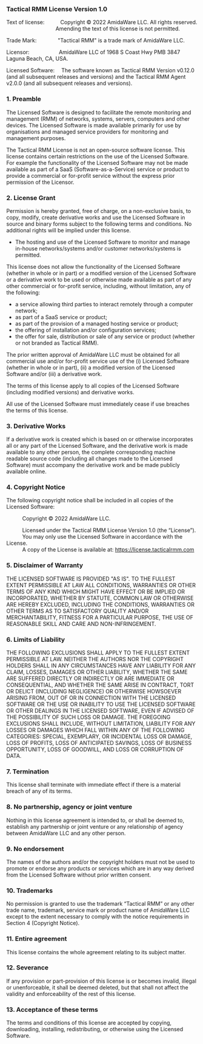 ### Tactical RMM License Version 1.0

Text of license:&emsp;&emsp;&emsp;Copyright © 2022 AmidaWare LLC.  All rights reserved.<br>
&emsp;&emsp;&emsp;&emsp;&emsp;&emsp;&emsp;&emsp;&emsp;&nbsp;Amending the text of this license is not permitted.

Trade Mark:&emsp;&emsp;&emsp;&emsp;"Tactical RMM" is a trade mark of AmidaWare LLC.

Licensor:&emsp;&emsp;&emsp;&emsp;&emsp;&nbsp;&nbsp;AmidaWare LLC of 1968 S Coast Hwy PMB 3847 Laguna Beach, CA, USA.

Licensed Software:&emsp;&nbsp;The software known as Tactical RMM Version v0.12.0 (and all subsequent releases and versions) and the Tactical RMM Agent v2.0.0 (and all subsequent releases and versions).

### 1. Preamble
The Licensed Software is designed to facilitate the remote monitoring and management (RMM) of networks, systems, servers, computers and other devices.  The Licensed Software is made available primarily for use by organisations and managed service providers for monitoring and management purposes.

The Tactical RMM License is not an open-source software license.  This license contains certain restrictions on the use of the Licensed Software.  For example the functionality of the Licensed Software may not be made available as part of a SaaS (Software-as-a-Service) service or product to provide a commercial or for-profit service without the express prior permission of the Licensor.

### 2. License Grant
Permission is hereby granted, free of charge, on a non-exclusive basis, to copy, modify, create derivative works and use the Licensed Software in source and binary forms subject to the following terms and conditions.  No additional rights will be implied under this license.

* The hosting and use of the Licensed Software to monitor and manage in-house networks/systems and/or customer networks/systems is permitted.

This license does not allow the functionality of the Licensed Software (whether in whole or in part) or a modified version of the Licensed Software or a derivative work to be used or otherwise made available as part of any other commercial or for-profit service, including, without limitation, any of the following:
* a service allowing third parties to interact remotely through a computer network;
* as part of a SaaS service or product;
* as part of the provision of a managed hosting service or product;
* the offering of installation and/or configuration services;
* the offer for sale, distribution or sale of any service or product (whether or not branded as Tactical RMM).

The prior written approval of AmidaWare LLC must be obtained for all commercial use and/or for-profit service use of the (i) Licensed Software (whether in whole or in part), (ii) a modified version of the Licensed Software and/or (iii) a derivative work.

The terms of this license apply to all copies of the Licensed Software (including modified versions) and derivative works.

All use of the Licensed Software must immediately cease if use breaches the terms of this license.

### 3. Derivative Works
If a derivative work is created which is based on or otherwise incorporates all or any part of the Licensed Software, and the derivative work is made available to any other person, the complete corresponding machine readable source code (including all changes made to the Licensed Software) must accompany the derivative work and be made publicly available online.

### 4. Copyright Notice
The following copyright notice shall be included in all copies of the Licensed Software:

&emsp;&emsp;&emsp;Copyright © 2022 AmidaWare LLC.

&emsp;&emsp;&emsp;Licensed under the Tactical RMM License Version 1.0 (the “License”).<br>
&emsp;&emsp;&emsp;You may only use the Licensed Software in accordance with the License.<br>
&emsp;&emsp;&emsp;A copy of the License is available at: https://license.tacticalrmm.com

### 5. Disclaimer of Warranty
THE LICENSED SOFTWARE IS PROVIDED "AS IS".  TO THE FULLEST EXTENT PERMISSIBLE AT LAW ALL CONDITIONS, WARRANTIES OR OTHER TERMS OF ANY KIND WHICH MIGHT HAVE EFFECT OR BE IMPLIED OR INCORPORATED, WHETHER BY STATUTE, COMMON LAW OR OTHERWISE ARE HEREBY EXCLUDED, INCLUDING THE CONDITIONS, WARRANTIES OR OTHER TERMS AS TO SATISFACTORY QUALITY AND/OR MERCHANTABILITY, FITNESS FOR A PARTICULAR PURPOSE, THE USE OF REASONABLE SKILL AND CARE AND NON-INFRINGEMENT.

### 6. Limits of Liability
THE FOLLOWING EXCLUSIONS SHALL APPLY TO THE FULLEST EXTENT PERMISSIBLE AT LAW.  NEITHER THE AUTHORS NOR THE COPYRIGHT HOLDERS SHALL IN ANY CIRCUMSTANCES HAVE ANY LIABILITY FOR ANY CLAIM, LOSSES, DAMAGES OR OTHER LIABILITY, WHETHER THE SAME ARE SUFFERED DIRECTLY OR INDIRECTLY OR ARE IMMEDIATE OR CONSEQUENTIAL, AND WHETHER THE SAME ARISE IN CONTRACT, TORT OR DELICT (INCLUDING NEGLIGENCE) OR OTHERWISE HOWSOEVER ARISING FROM, OUT OF OR IN CONNECTION WITH THE LICENSED SOFTWARE OR THE USE OR INABILITY TO USE THE LICENSED SOFTWARE OR OTHER DEALINGS IN THE LICENSED SOFTWARE, EVEN IF ADVISED OF THE POSSIBILITY OF SUCH LOSS OR DAMAGE.  THE FOREGOING EXCLUSIONS SHALL INCLUDE, WITHOUT LIMITATION, LIABILITY FOR ANY LOSSES OR DAMAGES WHICH FALL WITHIN ANY OF THE FOLLOWING CATEGORIES: SPECIAL, EXEMPLARY, OR INCIDENTAL LOSS OR DAMAGE, LOSS OF PROFITS, LOSS OF ANTICIPATED SAVINGS, LOSS OF BUSINESS OPPORTUNITY, LOSS OF GOODWILL, AND LOSS OR CORRUPTION OF DATA.

### 7. Termination
This license shall terminate with immediate effect if there is a material breach of any of its terms.

### 8. No partnership, agency or joint venture
Nothing in this license agreement is intended to, or shall be deemed to, establish any partnership or joint venture or any relationship of agency between AmidaWare LLC and any other person.

### 9. No endorsement
The names of the authors and/or the copyright holders must not be used to promote or endorse any products or services which are in any way derived from the Licensed Software without prior written consent.

### 10. Trademarks
No permission is granted to use the trademark “Tactical RMM” or any other trade name, trademark, service mark or product name of AmidaWare LLC except to the extent necessary to comply with the notice requirements in Section 4 (Copyright Notice).

### 11. Entire agreement
This license contains the whole agreement relating to its subject matter.

### 12. Severance
If any provision or part-provision of this license is or becomes invalid, illegal or unenforceable, it shall be deemed deleted, but that shall not affect the validity and enforceability of the rest of this license.

### 13. Acceptance of these terms
The terms and conditions of this license are accepted by copying, downloading, installing, redistributing, or otherwise using the Licensed Software.
